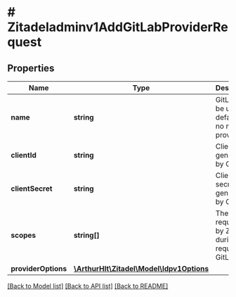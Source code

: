 # # Zitadeladminv1AddGitLabProviderRequest

## Properties

Name | Type | Description | Notes
------------ | ------------- | ------------- | -------------
**name** | **string** | GitLab will be used as default, if no name is provided | [optional]
**clientId** | **string** | Client id generated by GitLab | [optional]
**clientSecret** | **string** | Client secret generated by GitLab | [optional]
**scopes** | **string[]** | The scopes requested by ZITADEL during the request to GitLab | [optional]
**providerOptions** | [**\ArthurHlt\Zitadel\Model\Idpv1Options**](Idpv1Options.md) |  | [optional]

[[Back to Model list]](../../README.md#models) [[Back to API list]](../../README.md#endpoints) [[Back to README]](../../README.md)
